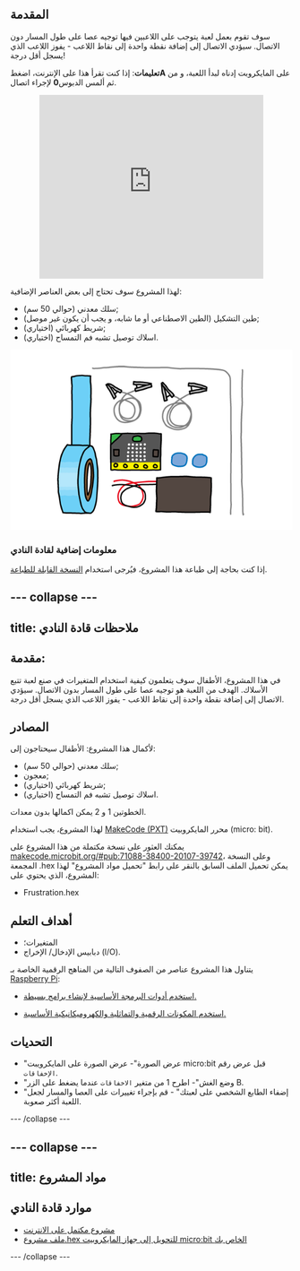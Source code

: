 ## المقدمة

سوف تقوم بعمل لعبة يتوجب على اللاعبين فيها توجيه عصا على طول المسار دون الاتصال. سيؤدي الاتصال إلى إضافة نقطة واحدة إلى نقاط اللاعب - يفوز اللاعب الذي يسجل أقل درجة!

**تعليمات**: إذا كنت تقرأ هذا على الإنترنت، اضغط**A** على المايكروبت إدناه لبدأ اللعبة، و من ثم ألمس الدبوس**0** لإجراء اتصال.

<div class="trinket" style="width:400px;margin: 0 auto;">
<div style="position:relative;height:0;padding-bottom:81.97%;overflow:hidden;"><iframe style="position:absolute;top:0;left:0;width:100%;height:100%;" src="https://makecode.microbit.org/---run?id=_FEDEdA3v6e64" allowfullscreen="allowfullscreen" sandbox="allow-popups allow-scripts allow-same-origin" frameborder="0"></iframe></div>
</div>

لهذا المشروع سوف تحتاج إلى بعض العناصر الإضافية:

* سلك معدني (حوالي 50 سم);
* طين التشكيل (الطين الاصطناعي أو ما شابه، و يجب أن يكون غير موصل);
* شريط كهربائي (اختياري);
* اسلاك توصيل تشبه فم التمساح (اختياري).

![لقطة الشاشة](images/frustration-items.png)

### معلومات إضافية لقادة النادي

إذا كنت بحاجة إلى طباعة هذا المشروع، فيُرجى استخدام [النسخة القابلة للطباعة](https://projects.raspberrypi.org/ar-SA/projects/frustration/print).

--- collapse ---
---
title: ملاحظات قادة النادي
---

## مقدمة:

في هذا المشروع، الأطفال سوف يتعلمون كيفية استخدام المتغيرات في صنع لعبة تتبع الأسلاك. الهدف من اللعبة هو توجيه عصا على طول المسار بدون الاتصال. سيؤدي الاتصال إلى إضافة نقطة واحدة إلى نقاط اللاعب - يفوز اللاعب الذي يسجل أقل درجة.

## المصادر

لأكمال هذا المشروع: الأطفال سيحتاجون إلى:

* سلك معدني (حوالي 50 سم);
* معجون;
* شريط كهربائي (اختياري);
* اسلاك توصيل تشبه فم التمساح (اختياري).

الخطوتين 1 و 2 يمكن اكمالها بدون معدات.

لهذا المشروع، يجب استخدام [MakeCode (PXT)](http://jumpto.cc/pxt-new) محرر المايكروبيت (micro: bit).

يمكنك العثور على نسخة مكتملة من هذا المشروع على [makecode.microbit.org/#pub:71088-38400-20107-39742](https://makecode.microbit.org/#pub:71088-38400-20107-39742)، وعلى النسخة المجمعة .hex يمكن تحميل الملف السابق بالنقر على رابط "تحميل مواد المشروع" لهذا المشروع، الذي يحتوي على:

* Frustration.hex

## أهداف التعلم

* المتغيرات؛
* دبابيس الإدخال/ الإخراج (l/O).

يتناول هذا المشروع عناصر من الصفوف التالية من المناهج الرقمية الخاصة بـ [Raspberry Pi](http://rpf.io/curriculum):

* [استخدم أدوات البرمجة الأساسية لإنشاء برامج بسيطة.](https://www.raspberrypi.org/curriculum/programming/creator)

* [استخدم المكونات الرقمية والتماثلية والكهروميكانيكية الأساسية.](https://www.raspberrypi.org/curriculum/physical-computing/creator)

## التحديات

* "عرض الصورة"- عرض الصورة على المايكرويبت micro:bit قبل عرض رقم `الإخفاقات`.
* "وضع الغش"- اطرح 1 من متغير `الاخفاقات` عندما يضغط على الزر B.
* "إضفاء الطابع الشخصي على لعبتك" - قم بإجراء تغييرات على العصا والمسار لجعل اللعبة أكثر صعوبة.

--- /collapse ---

--- collapse ---
---
title: مواد المشروع
---

## موارد قادة النادي

* [مشروع مكتمل على الانترنت](https://makecode.microbit.org/#pub:71088-38400-20107-39742)
* [ملف مشروع.hex للتحويل إلى جهاز المايكروبيت micro:bit الخاص بك](resources/micro-bit-Frustration.hex)

--- /collapse ---